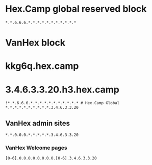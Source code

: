# Hex.Camp global reserved block

`*.*.6.6.6.*.*.*.*.*.*.*.*.*.*.*`

# VanHex block

# kkg6q.hex.camp
# 3.4.6.3.3.20.h3.hex.camp

```
!*.*.6.6.6.*.*.*.*.*.*.*.*.*.*.* # Hex.Camp Global
*.*.*.*.*.*.*.*.*.*.3.4.6.3.3.20
```

## VanHex admin sites

`*.*.0.0.0.*.*.*.*.*.3.4.6.3.3.20`

### VanHex Welcome pages

`[0-6].0.0.0.0.0.0.0.0.[0-6].3.4.6.3.3.20`

